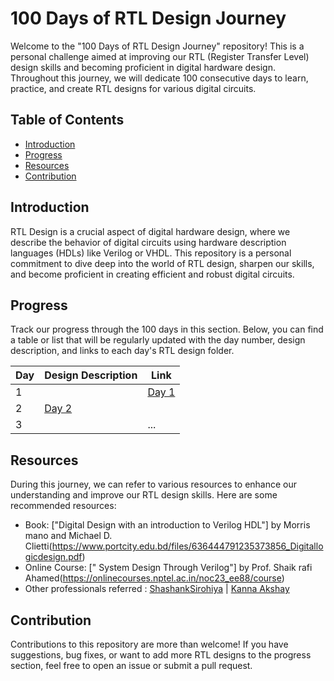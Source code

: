 # 100 Days of RTL Design Journey

Welcome to the "100 Days of RTL Design Journey" repository! This is a personal challenge aimed at improving our RTL (Register Transfer Level) design skills and becoming proficient in digital hardware design. Throughout this journey, we will dedicate 100 consecutive days to learn, practice, and create RTL designs for various digital circuits.

## Table of Contents

- [Introduction](#introduction)
- [Progress](#progress)
- [Resources](#resources)
- [Contribution](#contribution)

## Introduction

RTL Design is a crucial aspect of digital hardware design, where we describe the behavior of digital circuits using hardware description languages (HDLs) like Verilog or VHDL. This repository is a personal commitment to dive deep into the world of RTL design, sharpen our skills, and become proficient in creating efficient and robust digital circuits.


## Progress

Track our progress through the 100 days in this section. Below, you can find a table or list that will be regularly updated with the day number, design description, and links to each day's RTL design folder.

| Day | Design Description | Link |
|----|--------------------|------|
| 1  |                    | [Day 1](day1/) |
| 2                       | [Day 2](day2/) |
| 3  |                    | ...  |

## Resources

During this journey, we can refer to various resources to enhance our understanding and improve our RTL design skills. Here are some recommended resources:

- Book: ["Digital Design with an introduction to Verilog HDL"] by Morris mano and Michael D. Clietti(https://www.portcity.edu.bd/files/636444791235373856_Digitallogicdesign.pdf)
- Online Course: [" System Design Through Verilog"] by Prof. Shaik rafi Ahamed(https://onlinecourses.nptel.ac.in/noc23_ee88/course)
- Other professionals referred : [ShashankSirohiya](https://github.com/ShashankSirohiya/100DaysOfRtl) | [Kanna Akshay](https://github.com/kanna-akshay/100-DAYS-OF-RTL)
## Contribution

Contributions to this repository are more than welcome! If you have suggestions, bug fixes, or want to add more RTL designs to the progress section, feel free to open an issue or submit a pull request.
